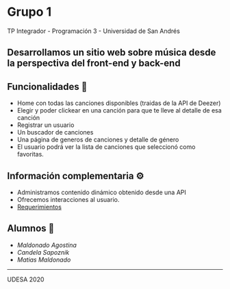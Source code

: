 # Grupo 1
TP Integrador - Programación 3 - Universidad de San Andrés

## Desarrollamos un sitio web sobre música desde la perspectiva del front-end y back-end

## Funcionalidades 📖
* Home con todas las canciones disponibles (traidas de la API de Deezer)
* Elegir y poder clickear en una canción para que te lleve al detalle de esa canción
* Registrar un usuario
* Un buscador de canciones
* Una página de generos de canciones y detalle de género
* El usuario podrá ver la lista de canciones que seleccionó como favoritas.


## Información complementaria ⚙️
* Administramos contenido dinámico obtenido desde una API
* Ofrecemos interacciones al usuario.
* [Requerimientos](https://drive.google.com/drive/folders/1EN0hjbWo-VFUSkPYlQAi_VuPuBbhP6a_?usp=sharing)



## Alumnos 📌

* *Maldonado Agostina*           
* *Candela Sapoznik*
* *Matias Maldonado*  
          




---
UDESA 2020
